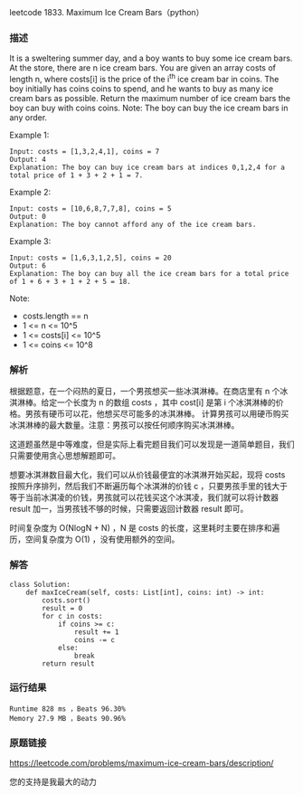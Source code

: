 leetcode  1833. Maximum Ice Cream Bars（python）




### 描述

It is a sweltering summer day, and a boy wants to buy some ice cream bars. At the store, there are n ice cream bars. You are given an array costs of length n, where costs[i] is the price of the i<sup>th</sup> ice cream bar in coins. The boy initially has coins coins to spend, and he wants to buy as many ice cream bars as possible.  Return the maximum number of ice cream bars the boy can buy with coins coins. Note: The boy can buy the ice cream bars in any order.



Example 1:

	Input: costs = [1,3,2,4,1], coins = 7
	Output: 4
	Explanation: The boy can buy ice cream bars at indices 0,1,2,4 for a total price of 1 + 3 + 2 + 1 = 7.

	
Example 2:

	Input: costs = [10,6,8,7,7,8], coins = 5
	Output: 0
	Explanation: The boy cannot afford any of the ice cream bars.


Example 3:

	Input: costs = [1,6,3,1,2,5], coins = 20
	Output: 6
	Explanation: The boy can buy all the ice cream bars for a total price of 1 + 6 + 3 + 1 + 2 + 5 = 18.



Note:


* costs.length == n
* 1 <= n <= 10^5
* 1 <= costs[i] <= 10^5
* 1 <= coins <= 10^8

### 解析

根据题意，在一个闷热的夏日，一个男孩想买一些冰淇淋棒。在商店里有 n 个冰淇淋棒。给定一个长度为 n 的数组 costs ，其中 cost[i] 是第 i 个冰淇淋棒的价格。男孩有硬币可以花，他想买尽可能多的冰淇淋棒。 计算男孩可以用硬币购买冰淇淋棒的最大数量。注意：男孩可以按任何顺序购买冰淇淋棒。

这道题虽然是中等难度，但是实际上看完题目我们可以发现是一道简单题目，我们只需要使用贪心思想解题即可。

想要冰淇淋数目最大化，我们可以从价钱最便宜的冰淇淋开始买起，现将 costs 按照升序排列，然后我们不断遍历每个冰淇淋的价钱 c ，只要男孩手里的钱大于等于当前冰淇凌的价钱，男孩就可以花钱买这个冰淇凌，我们就可以将计数器 result 加一，当男孩钱不够的时候，只需要返回计数器 result 即可。

时间复杂度为 O(NlogN + N) ，N 是 costs 的长度，这里耗时主要在排序和遍历，空间复杂度为 O(1) ，没有使用额外的空间。

### 解答

	class Solution:
	    def maxIceCream(self, costs: List[int], coins: int) -> int:
	        costs.sort()
	        result = 0
	        for c in costs:
	            if coins >= c:
	                result += 1
	                coins -= c
	            else:
	                break
	        return result

### 运行结果

	Runtime 828 ms ，Beats 96.30%
	Memory 27.9 MB ，Beats 90.96%

### 原题链接

https://leetcode.com/problems/maximum-ice-cream-bars/description/


您的支持是我最大的动力

